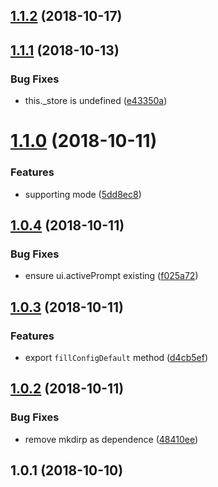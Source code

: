 <a name="1.1.2"></a>

## [1.1.2](https://github.com/imcuttle/inquirer-store/compare/v1.1.1...v1.1.2) (2018-10-17)

<a name="1.1.1"></a>

## [1.1.1](https://github.com/imcuttle/inquirer-store/compare/v1.1.0...v1.1.1) (2018-10-13)

### Bug Fixes

- this.\_store is undefined ([e43350a](https://github.com/imcuttle/inquirer-store/commit/e43350a))

<a name="1.1.0"></a>

# [1.1.0](https://github.com/imcuttle/inquirer-store/compare/v1.0.4...v1.1.0) (2018-10-11)

### Features

- supporting mode ([5dd8ec8](https://github.com/imcuttle/inquirer-store/commit/5dd8ec8))

<a name="1.0.4"></a>

## [1.0.4](https://github.com/imcuttle/inquirer-store/compare/v1.0.3...v1.0.4) (2018-10-11)

### Bug Fixes

- ensure ui.activePrompt existing ([f025a72](https://github.com/imcuttle/inquirer-store/commit/f025a72))

<a name="1.0.3"></a>

## [1.0.3](https://github.com/imcuttle/inquirer-store/compare/v1.0.2...v1.0.3) (2018-10-11)

### Features

- export `fillConfigDefault` method ([d4cb5ef](https://github.com/imcuttle/inquirer-store/commit/d4cb5ef))

<a name="1.0.2"></a>

## [1.0.2](https://github.com/imcuttle/inquirer-store/compare/v1.0.1...v1.0.2) (2018-10-11)

### Bug Fixes

- remove mkdirp as dependence ([48410ee](https://github.com/imcuttle/inquirer-store/commit/48410ee))

<a name="1.0.1"></a>

## 1.0.1 (2018-10-10)
